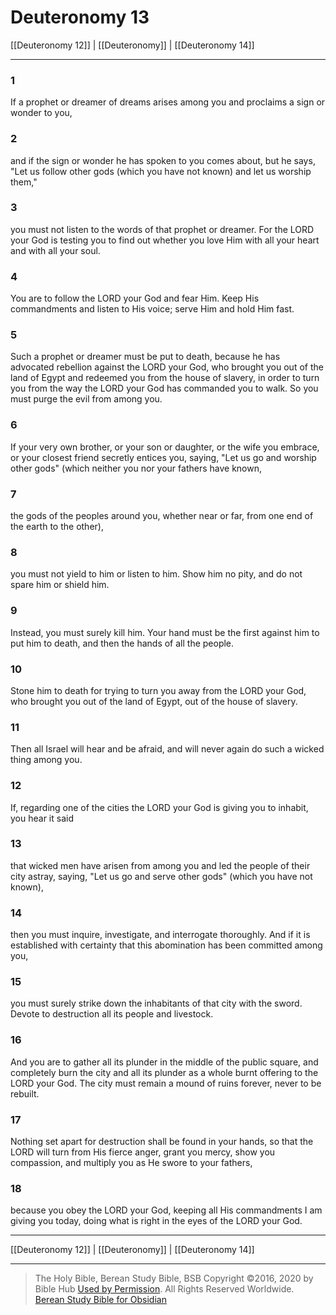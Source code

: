 # Deuteronomy 13

[[Deuteronomy 12]] | [[Deuteronomy]] | [[Deuteronomy 14]]

---

### 1
If a prophet or dreamer of dreams arises among you and proclaims a sign or wonder to you,

### 2
and if the sign or wonder he has spoken to you comes about, but he says, "Let us follow other gods (which you have not known) and let us worship them,"

### 3
you must not listen to the words of that prophet or dreamer. For the LORD your God is testing you to find out whether you love Him with all your heart and with all your soul.

### 4
You are to follow the LORD your God and fear Him. Keep His commandments and listen to His voice; serve Him and hold Him fast.

### 5
Such a prophet or dreamer must be put to death, because he has advocated rebellion against the LORD your God, who brought you out of the land of Egypt and redeemed you from the house of slavery, in order to turn you from the way the LORD your God has commanded you to walk. So you must purge the evil from among you.

### 6
If your very own brother, or your son or daughter, or the wife you embrace, or your closest friend secretly entices you, saying, "Let us go and worship other gods" (which neither you nor your fathers have known,

### 7
the gods of the peoples around you, whether near or far, from one end of the earth to the other),

### 8
you must not yield to him or listen to him. Show him no pity, and do not spare him or shield him.

### 9
Instead, you must surely kill him. Your hand must be the first against him to put him to death, and then the hands of all the people.

### 10
Stone him to death for trying to turn you away from the LORD your God, who brought you out of the land of Egypt, out of the house of slavery.

### 11
Then all Israel will hear and be afraid, and will never again do such a wicked thing among you.

### 12
If, regarding one of the cities the LORD your God is giving you to inhabit, you hear it said

### 13
that wicked men have arisen from among you and led the people of their city astray, saying, "Let us go and serve other gods" (which you have not known),

### 14
then you must inquire, investigate, and interrogate thoroughly. And if it is established with certainty that this abomination has been committed among you,

### 15
you must surely strike down the inhabitants of that city with the sword. Devote to destruction all its people and livestock.

### 16
And you are to gather all its plunder in the middle of the public square, and completely burn the city and all its plunder as a whole burnt offering to the LORD your God. The city must remain a mound of ruins forever, never to be rebuilt.

### 17
Nothing set apart for destruction shall be found in your hands, so that the LORD will turn from His fierce anger, grant you mercy, show you compassion, and multiply you as He swore to your fathers,

### 18
because you obey the LORD your God, keeping all His commandments I am giving you today, doing what is right in the eyes of the LORD your God.

---

[[Deuteronomy 12]] | [[Deuteronomy]] | [[Deuteronomy 14]]

---

> The Holy Bible, Berean Study Bible, BSB
> Copyright &copy;2016, 2020 by Bible Hub
> [Used by Permission](https://berean.bible/terms.htm). All Rights Reserved Worldwide.
> [Berean Study Bible for Obsidian](https://github.com/gapmiss/berean-study-bible-for-obsidian)

